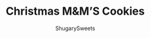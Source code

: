 ---
layout: ../../layouts/MarkdownPostLayout.astro
title: Christmas M&#038;M&#8217;S Cookies
author: ShugarySweets
pubDate: 2019-01-15
description: "If you&#x27;re looking for The Best M&amp;M&#x27;s Cookies, you&#x27;ve arrived! The secret to soft, chewy cookies is pudding mix. These cookies are easy to make and easy to customize with your favorite M&amp;M flavors."
image_url: https://www.shugarysweets.com/wp-content/uploads/2016/11/christmas-Mms-cookies-facebook.jpg
tags: ["Cookies","American"]
calories: 131
protein: 1
carbohydrates: 18
fats: 6
fiber: 0
ingredients: ["1 cup unsalted butter, melted","1 cup light brown sugar, packed","1/2 cup granulated sugar","1 box (3.4 ounce) Instant Vanilla pudding mix","2 large eggs","1 teaspoon vanilla extract","2 1/4 cups all-purpose flour","1 teaspoon baking soda","1/2 teaspoon kosher salt","1 package (11 ounce) holiday M&M'S (about 1 1/2 cups)","1/4 cup holiday sprinkles"]
serves: 36
time: "28 minutes"
prepTime: "15 minutes"
instructions: ["In a large mixing bowl, beat butter with sugars until creamy. Add in pudding mix, eggs and vanilla extract.","Add flour, baking soda and salt. Fold in M&M'S and sprinkles.","Drop by large tablespoon (I use this scoop for perfect sized cookies) onto parchment paper lined baking sheet.","Bake in a 350°F oven for 11-13 minutes. Do not over bake, cookies may appear soft. Allow to cool and enjoy!"]
nutrition: ["131 calories","18 grams carbohydrates","24 milligrams cholesterol","6 grams fat","0 grams fiber","1 grams protein","3 grams saturated fat","99 milligrams sodium","12 grams sugar","0 grams trans fat","2 grams unsaturated fat"]
---